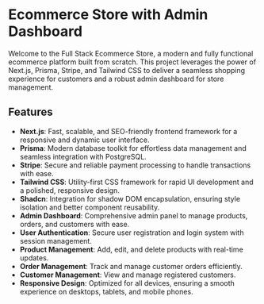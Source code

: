 # Ecommerce Store with Admin Dashboard

Welcome to the Full Stack Ecommerce Store, a modern and fully functional ecommerce platform built from scratch. This project leverages the power of Next.js, Prisma, Stripe, and Tailwind CSS to deliver a seamless shopping experience for customers and a robust admin dashboard for store management.

## Features

- **Next.js**: Fast, scalable, and SEO-friendly frontend framework for a responsive and dynamic user interface.
- **Prisma**: Modern database toolkit for effortless data management and seamless integration with PostgreSQL.
- **Stripe**: Secure and reliable payment processing to handle transactions with ease.
- **Tailwind CSS**: Utility-first CSS framework for rapid UI development and a polished, responsive design.
- **Shadcn**: Integration for shadow DOM encapsulation, ensuring style isolation and better component reusability.
- **Admin Dashboard**: Comprehensive admin panel to manage products, orders, and customers with ease.
- **User Authentication**: Secure user registration and login system with session management.
- **Product Management**: Add, edit, and delete products with real-time updates.
- **Order Management**: Track and manage customer orders efficiently.
- **Customer Management**: View and manage registered customers.
- **Responsive Design**: Optimized for all devices, ensuring a smooth experience on desktops, tablets, and mobile phones.
